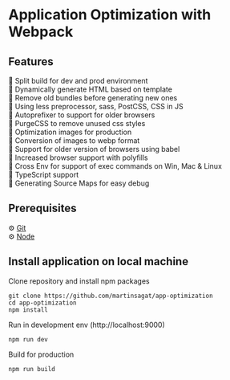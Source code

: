 # Application Optimization with Webpack

## Features
🚀 Split build for dev and prod environment  
🚀 Dynamically generate HTML based on template  
🚀 Remove old bundles before generating new ones  
🚀 Using less preprocessor, sass, PostCSS, CSS in JS  
🚀 Autoprefixer to support for older browsers  
🚀 PurgeCSS to remove unused css styles  
🚀 Optimization images for production  
🚀 Conversion of images to webp format  
🚀 Support for older version of browsers using babel  
🚀 Increased browser support with polyfills  
🚀 Cross Env for support of exec commands on Win, Mac & Linux  
🚀 TypeScript support  
🚀 Generating Source Maps for easy debug

## Prerequisites
⚙️ [Git](https://git-scm.com/)  
⚙️ [Node](https://nodejs.org/en)

## Install application on local machine

Clone repository and install npm packages
```zh
git clone https://github.com/martinsagat/app-optimization
cd app-optimization
npm install
```

Run in development env (http://localhost:9000)
```zh
npm run dev
```
Build for production
```zh
npm run build
```